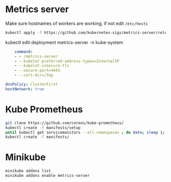 # Metrics server

Make sure hostnames of workers are working, if not edit `/etc/hosts`

```sh
kubectl apply -f https://github.com/kubernetes-sigs/metrics-server/releases/download/v0.3.7/components.yaml
```

kubectl edit deployment metrics-server -n kube-system

```yml
    command:
    - - /metrics-server 
    - --kubelet-preferred-address-types=InternalIP
    - --kubelet-insecure-tls
    - --secure-port=4443
    - --cert-dir=/tmp

dnsPolicy: ClusterFirst
hostNetwork: true
```

# Kube Prometheus

```sh
git clone https://github.com/coreos/kube-prometheus/
kubectl create -f manifests/setup
until kubectl get servicemonitors --all-namespaces ; do date; sleep 1; echo ""; done
kubectl create -f manifests/
```

# Minikube

```sh
minikube addons list
minikube addons enable metrics-server
```


